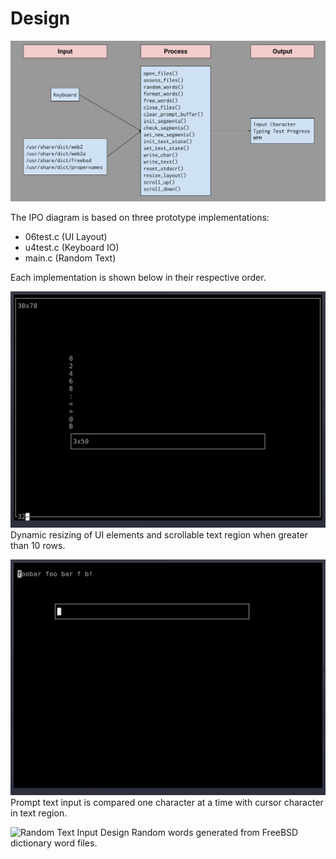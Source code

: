 # Design

![IPO Diagram](images/ipo.jpg "Input-Process-Output Diagram")

The IPO diagram is based on three prototype implementations:
* 06test.c  (UI Layout)
* u4test.c  (Keyboard IO)
* main.c    (Random Text)

Each implementation is shown below in their respective order.

<!--- ![UI Layout Design](images/ui.gif) -->
<img src="images/ui.gif" alt="UI Layout Design" width=800>
Dynamic resizing of UI elements and scrollable text region when greater than 10 rows.

![Keyboard IPO Design](images/kbd.gif)
Prompt text input is compared one character at a time with cursor character in text region.

![Random Text Input Design](images/data.gif)
Random words generated from FreeBSD dictionary word files.
